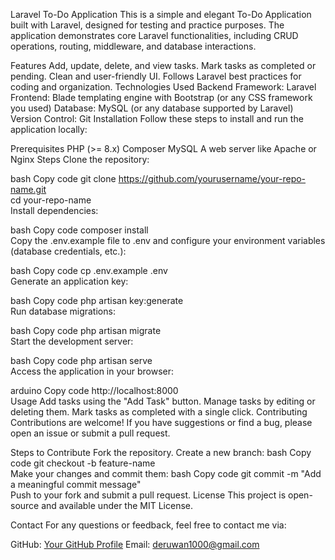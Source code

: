 Laravel To-Do Application
This is a simple and elegant To-Do Application built with Laravel, designed for testing and practice purposes. The application demonstrates core Laravel functionalities, including CRUD operations, routing, middleware, and database interactions.

Features
Add, update, delete, and view tasks.
Mark tasks as completed or pending.
Clean and user-friendly UI.
Follows Laravel best practices for coding and organization.
Technologies Used
Backend Framework: Laravel
Frontend: Blade templating engine with Bootstrap (or any CSS framework you used)
Database: MySQL (or any database supported by Laravel)
Version Control: Git
Installation
Follow these steps to install and run the application locally:

Prerequisites
PHP (>= 8.x)
Composer
MySQL
A web server like Apache or Nginx
Steps
Clone the repository:

bash
Copy code
git clone https://github.com/yourusername/your-repo-name.git  
cd your-repo-name  
Install dependencies:

bash
Copy code
composer install  
Copy the .env.example file to .env and configure your environment variables (database credentials, etc.):

bash
Copy code
cp .env.example .env  
Generate an application key:

bash
Copy code
php artisan key:generate  
Run database migrations:

bash
Copy code
php artisan migrate  
Start the development server:

bash
Copy code
php artisan serve  
Access the application in your browser:

arduino
Copy code
http://localhost:8000  
Usage
Add tasks using the "Add Task" button.
Manage tasks by editing or deleting them.
Mark tasks as completed with a single click.
Contributing
Contributions are welcome! If you have suggestions or find a bug, please open an issue or submit a pull request.

Steps to Contribute
Fork the repository.
Create a new branch:
bash
Copy code
git checkout -b feature-name  
Make your changes and commit them:
bash
Copy code
git commit -m "Add a meaningful commit message"  
Push to your fork and submit a pull request.
License
This project is open-source and available under the MIT License.

Contact
For any questions or feedback, feel free to contact me via:

GitHub: [Your GitHub Profile](https://github.com/dderuwan)
Email: deruwan1000@gmail.com
